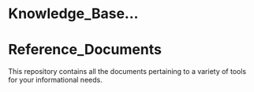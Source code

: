 # Knowledge_Base...

# Reference_Documents

This repository contains all the documents pertaining to a variety of tools for your informational needs.
